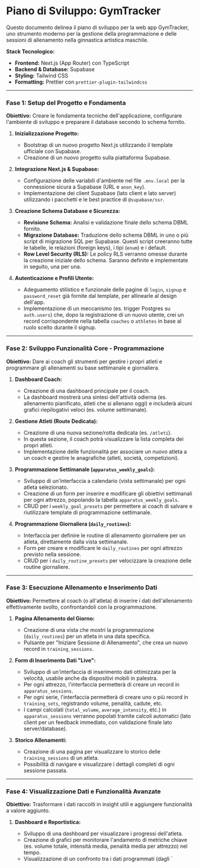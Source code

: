 # Piano di Sviluppo: GymTracker

Questo documento delinea il piano di sviluppo per la web app GymTracker, uno strumento moderno per la gestione della programmazione e delle sessioni di allenamento nella ginnastica artistica maschile.

**Stack Tecnologico:**

- **Frontend:** Next.js (App Router) con TypeScript
- **Backend & Database:** Supabase
- **Styling:** Tailwind CSS
- **Formatting:** Prettier con `prettier-plugin-tailwindcss`

---

### Fase 1: Setup del Progetto e Fondamenta

**Obiettivo:** Creare le fondamenta tecniche dell'applicazione, configurare l'ambiente di sviluppo e preparare il database secondo lo schema fornito.

1.  **Inizializzazione Progetto:**

    - Bootstrap di un nuovo progetto Next.js utilizzando il template ufficiale con Supabase.
    - Creazione di un nuovo progetto sulla piattaforma Supabase.

2.  **Integrazione Next.js & Supabase:**

    - Configurazione delle variabili d'ambiente nel file `.env.local` per la connessione sicura a Supabase (URL e `anon_key`).
    - Implementazione dei client Supabase (lato client e lato server) utilizzando i pacchetti e le best practice di `@supabase/ssr`.

3.  **Creazione Schema Database e Sicurezza:**

    - **Revisione Schema:** Analisi e validazione finale dello schema DBML fornito.
    - **Migrazione Database:** Traduzione dello schema DBML in uno o più script di migrazione SQL per Supabase. Questi script creeranno tutte le tabelle, le relazioni (foreign keys), i tipi (`enum`) e i default.
    - **Row Level Security (RLS):** Le policy RLS verranno omesse durante la creazione iniziale dello schema. Saranno definite e implementate in seguito, una per una.

4.  **Autenticazione e Profili Utente:**
    - Adeguamento stilistico e funzionale delle pagine di `login`, `signup` e `password_reset` già fornite dal template, per allinearle al design dell'app.
    - Implementazione di un meccanismo (es. trigger Postgres su `auth.users`) che, dopo la registrazione di un nuovo utente, crei un record corrispondente nella tabella `coaches` o `athletes` in base al ruolo scelto durante il signup.

---

### Fase 2: Sviluppo Funzionalità Core - Programmazione

**Obiettivo:** Dare ai coach gli strumenti per gestire i propri atleti e programmare gli allenamenti su base settimanale e giornaliera.

1.  **Dashboard Coach:**

    - Creazione di una dashboard principale per il coach.
    - La dashboard mostrerà una sintesi dell'attività odierna (es. allenamento pianificato, atleti che si allenano oggi) e includerà alcuni grafici riepilogativi veloci (es. volume settimanale).

2.  **Gestione Atleti (Route Dedicata):**

    - Creazione di una nuova sezione/rotta dedicata (es. `/atleti`).
    - In questa sezione, il coach potrà visualizzare la lista completa dei propri atleti.
    - Implementazione delle funzionalità per associare un nuovo atleta a un coach e gestire le anagrafiche (atleti, società, competizioni).

3.  **Programmazione Settimanale (`apparatus_weekly_goals`):**

    - Sviluppo di un'interfaccia a calendario (vista settimanale) per ogni atleta selezionato.
    - Creazione di un form per inserire e modificare gli obiettivi settimanali per ogni attrezzo, popolando la tabella `apparatus_weekly_goals`.
    - CRUD per i `weekly_goal_presets` per permettere ai coach di salvare e riutilizzare template di programmazione settimanale.

4.  **Programmazione Giornaliera (`daily_routines`):**
    - Interfaccia per definire le routine di allenamento giornaliere per un atleta, direttamente dalla vista settimanale.
    - Form per creare e modificare le `daily_routines` per ogni attrezzo previsto nella sessione.
    - CRUD per i `daily_routine_presets` per velocizzare la creazione delle routine giornaliere.

---

### Fase 3: Esecuzione Allenamento e Inserimento Dati

**Obiettivo:** Permettere al coach (o all'atleta) di inserire i dati dell'allenamento effettivamente svolto, confrontandoli con la programmazione.

1.  **Pagina Allenamento del Giorno:**

    - Creazione di una vista che mostri la programmazione (`daily_routines`) per un atleta in una data specifica.
    - Pulsante per "Iniziare Sessione di Allenamento", che crea un nuovo record in `training_sessions`.

2.  **Form di Inserimento Dati "Live":**

    - Sviluppo di un'interfaccia di inserimento dati ottimizzata per la velocità, usabile anche da dispositivi mobili in palestra.
    - Per ogni attrezzo, l'interfaccia permetterà di creare un record in `apparatus_sessions`.
    - Per ogni serie, l'interfaccia permetterà di creare uno o più record in `training_sets`, registrando volume, penalità, cadute, etc.
    - I campi calcolati (`total_volume`, `average_intensity`, etc.) in `apparatus_sessions` verranno popolati tramite calcoli automatici (lato client per un feedback immediato, con validazione finale lato server/database).

3.  **Storico Allenamenti:**
    - Creazione di una pagina per visualizzare lo storico delle `training_sessions` di un atleta.
    - Possibilità di navigare e visualizzare i dettagli completi di ogni sessione passata.

---

### Fase 4: Visualizzazione Dati e Funzionalità Avanzate

**Obiettivo:** Trasformare i dati raccolti in insight utili e aggiungere funzionalità a valore aggiunto.

1.  **Dashboard e Reportistica:**

    - Sviluppo di una dashboard per visualizzare i progressi dell'atleta.
    - Creazione di grafici per monitorare l'andamento di metriche chiave (es. volume totale, intensità media, penalità media per attrezzo) nel tempo.
    - Visualizzazione di un confronto tra i dati programmati (dagli `
